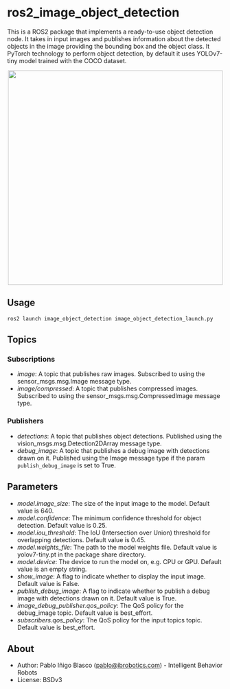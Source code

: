 # ros2_image_object_detection
This is a ROS2 package that implements a ready-to-use object detection node. It takes in input images and publishes information about the detected objects in the image providing the bounding box and the object class. It PyTorch technology to perform object detection, by default it uses YOLOv7-tiny model trained with the COCO dataset. 

<p align="center">
<img src="https://user-images.githubusercontent.com/13334595/218350166-af3e5fab-1844-4aa4-92ba-a8abe5bfaaff.png" width="500" style="align-text: center">
</p>

## Usage

```
ros2 launch image_object_detection image_object_detection_launch.py
```

## Topics

### Subscriptions
* *image*: A topic that publishes raw images. Subscribed to using the sensor_msgs.msg.Image message type.
* *image/compressed*: A topic that publishes compressed images. Subscribed to using the sensor_msgs.msg.CompressedImage message type.

### Publishers
* *detections*: A topic that publishes object detections. Published using the vision_msgs.msg.Detection2DArray message type.
* *debug_image*: A topic that publishes a debug image with detections drawn on it. Published using the Image message type if the param ```publish_debug_image``` is set to True.

## Parameters

* *model.image_size*: The size of the input image to the model. Default value is 640.
* *model.confidence*: The minimum confidence threshold for object detection. Default value is 0.25.
* *model.iou_threshold*: The IoU (Intersection over Union) threshold for overlapping detections. Default value is 0.45.
* *model.weights_file*: The path to the model weights file. Default value is yolov7-tiny.pt in the package share directory.
* *model.device*: The device to run the model on, e.g. CPU or GPU. Default value is an empty string.
* *show_image*: A flag to indicate whether to display the input image. Default value is False.
* *publish_debug_image*: A flag to indicate whether to publish a debug image with detections drawn on it. Default value is True.
* *image_debug_publisher.qos_policy*: The QoS policy for the debug_image topic. Default value is best_effort.
* *subscribers.qos_policy*: The QoS policy for the input topics topic. Default value is best_effort.

## About
* Author: Pablo Iñigo Blasco (pablo@ibrobotics.com) - Intelligent Behavior Robots
* License: BSDv3

